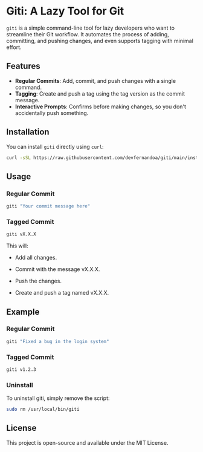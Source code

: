 # Giti: A Lazy Tool for Git

`giti` is a simple command-line tool for lazy developers who want to streamline their Git workflow. It automates the process of adding, committing, and pushing changes, and even supports tagging with minimal effort.

## Features

- **Regular Commits**: Add, commit, and push changes with a single command.
- **Tagging**: Create and push a tag using the tag version as the commit message.
- **Interactive Prompts**: Confirms before making changes, so you don't accidentally push something.

## Installation

You can install `giti` directly using `curl`:

```bash
curl -sSL https://raw.githubusercontent.com/devfernandoa/giti/main/install.sh | bash
```

## Usage

### Regular Commit

```bash
giti "Your commit message here"
```

### Tagged Commit

```bash
giti vX.X.X
```

This will:

- Add all changes.

- Commit with the message vX.X.X.

- Push the changes.

- Create and push a tag named vX.X.X.

## Example

### Regular Commit

```bash
giti "Fixed a bug in the login system"
```

### Tagged Commit

```bash
giti v1.2.3
```

### Uninstall

To uninstall giti, simply remove the script:

```bash
sudo rm /usr/local/bin/giti
```

## License

This project is open-source and available under the MIT License.
